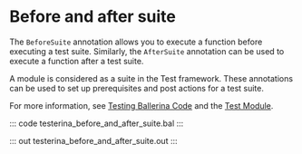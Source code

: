 # Before and after suite

The `BeforeSuite` annotation allows you to execute a function before executing a test suite. Similarly, the `AfterSuite` annotation can be used to execute a function after a test suite.

A module is considered as a suite in the Test framework. These annotations can be used to set up prerequisites and post actions for a test suite.

For more information, see [Testing Ballerina Code](https://ballerina.io/learn/testing-ballerina-code/testing-quick-start/) and the [Test Module](https://lib.ballerina.io/ballerina/test/latest/).

::: code testerina_before_and_after_suite.bal :::

::: out testerina_before_and_after_suite.out :::
